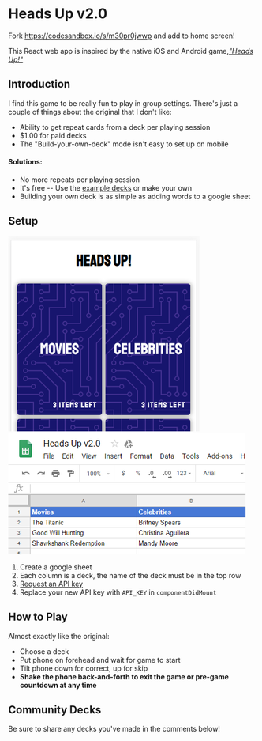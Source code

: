 # Heads Up v2.0

Fork https://codesandbox.io/s/m30pr0jwwp and add to home screen!

This React web app is inspired by the native iOS and Android game,[_"Heads Up!"_][1]

## Introduction

I find this game to be really fun to play in group settings. There's just a couple of things about the original that I don't like:

* Ability to get repeat cards from a deck per playing session
* $1.00 for paid decks
* The "Build-your-own-deck" mode isn't easy to set up on mobile

#### Solutions:

* No more repeats per playing session
* It's free -- Use the [example decks][3] or make your own
* Building your own deck is as simple as adding words to a google sheet

## Setup
![Screenshot of game](game_screenshot.PNG) ![Sheet example](sheet_example.PNG)
1. Create a google sheet
2. Each column is a deck, the name of the deck must be in the top row
3. [Request an API key][2]
4. Replace your new API key with `API_KEY` in `componentDidMount`

## How to Play

Almost exactly like the original:

* Choose a deck
* Put phone on forehead and wait for game to start
* Tilt phone down for correct, up for skip
* __Shake the phone back-and-forth to exit the game or pre-game countdown at any time__

## Community Decks

Be sure to share any decks you've made in the comments below!

[1]: https://www.warnerbros.com/videogame/heads
[2]: https://developers.google.com/sheets/api/guides/authorizing#APIKey
[3]: https://docs.google.com/spreadsheets/d/1XcUoOxrsdH0SbB_8VKe_pJtjq3MnJHCyqcexV3j2W28
